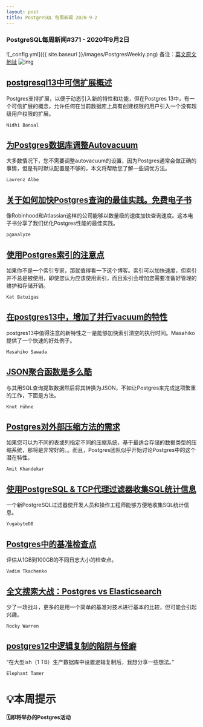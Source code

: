 ```yaml
---
layout: post
title: PostgreSQL 每周新闻 2020-9-2
---
```

### PostgreSQL每周新闻#371 - 2020年9月2日
![_config.yml]({{ site.baseurl }}/images/PostgresWeekly.png)
备注：[英文原文地址](https://postgresweekly.com/issues/371)
![img](https://res.cloudinary.com/cpress/image/upload/w_1280,e_sharpen:60/v1599042560/f64vevur9prtzfuy37ey.jpg)

## [postgresql13中可信扩展概述](https://postgresweekly.com/link/94414/web)
Postgres支持扩展，以便于动态引入新的特性和功能，但在Postgres 13中，有一个可信扩展的概念，允许任何在当前数据库上具有创建权限的用户引入一个没有超级用户权限的扩展。

`Nidhi Bansal `

## [为Postgres数据库调整Autovacuum](https://postgresweekly.com/link/94415/web)
大多数情况下，您不需要调整autovacuum的设置，因为Postgres通常会做正确的事情，但是有时默认配置是不够的，本文将帮助您了解一些调优方法。


`Laurenz Albe `
## [关于如何加快Postgres查询的最佳实践。免费电子书](https://postgresweekly.com/link/94425/web)
像Robinhood和Atlassian这样的公司能够以数量级的速度加快查询速度。这本电子书分享了我们优化Postgres性能的最佳实践。


`pganalyze `
## [使用Postgres索引的注意点](https://postgresweekly.com/link/94417/web)
如果你不是一个索引专家，那就值得看一下这个博客。索引可以加快速度，但索引并不总是被使用，即使您认为应该使用索引，而且索引会增加您需要准备好管理的维护和存储开销。

`Kat Batuigas `

## [在postgres13中，增加了并行vacuum的特性](https://postgresweekly.com/link/94418/web)
postgres13中值得注意的新特性之一是能够加快索引清空的执行时间。Masahiko提供了一个快速的好处例子。

`Masahiko Sawada `

## [JSON聚合函数是多么酷](https://postgresweekly.com/link/94419/web)
与其用SQL查询提取数据然后将其转换为JSON，不如让Postgres来完成这项繁重的工作，下面是方法。

`Knut Hühne `

## [Postgres对外部压缩方法的需求](https://postgresweekly.com/link/94420/web)
如果您可以为不同的表或列指定不同的压缩系统，基于最适合存储的数据类型的压缩系统，那将是非常好的。。而且，Postgres团队似乎开始讨论Postgres中的这个潜在特性。


`Amit Khandekar `
## [使用PostgreSQL & TCP代理过滤器收集SQL统计信息](https://postgresweekly.com/link/94421/web)
一个新PostgreSQL过滤器使开发人员和操作工程师能够方便地收集SQL统计信息。

`YugabyteDB `

## [Postgres中的基准检查点](https://postgresweekly.com/link/94422/web)
评估从1GB到100GB的不同日志大小的检查点。


`Vadim Tkachenko `
## [全文搜索大战：Postgres vs Elasticsearch](https://postgresweekly.com/link/94423/web)
少了一场战斗，更多的是用一个简单的基准对技术进行基本的比较，但可能会引起兴趣。


`Rocky Warren `
## [postgres12中逻辑复制的陷阱与怪癖](https://postgresweekly.com/link/94424/web)
“在大型ish（1 TB）生产数据库中设置逻辑复制后，我想分享一些想法。”


`Elephant Tamer `
# 💡本周提示


**🗓即将举办的Postgres活动**
